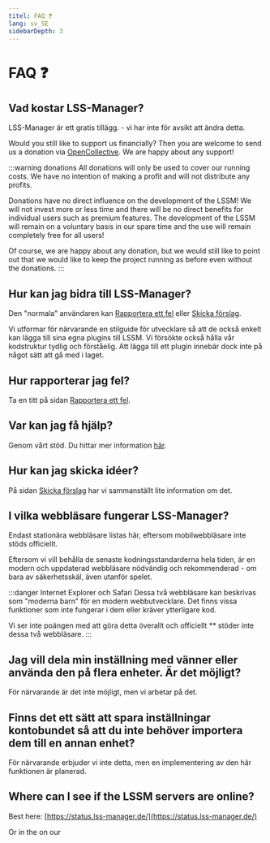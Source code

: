 ```yaml
---
titel: FAQ ❓
lang: sv_SE
sidebarDepth: 3
---
```


# FAQ ❓

## Vad kostar LSS-Manager?
LSS-Manager är ett gratis tillägg. - vi har inte för avsikt att ändra detta.

Would you still like to support us financially? Then you are welcome to send us a donation via [OpenCollective][donate]. We are happy about any support!

:::warning donations
All donations will only be used to cover our running costs. We have no intention of making a profit and will not distribute any profits.

Donations have no direct influence on the development of the LSSM! We will not invest more or less time and there will be no direct benefits for individual users such as premium features. The development of the LSSM will remain on a voluntary basis in our spare time and the use will remain completely free for all users!

Of course, we are happy about any donation, but we would still like to point out that we would like to keep the project running as before even without the donations.
:::

## Hur kan jag bidra till LSS-Manager?
Den "normala" användaren kan [Rapportera ett fel][error] eller [Skicka förslag][suggestions].

Vi utformar för närvarande en stilguide för utvecklare så att de också enkelt kan lägga till sina egna plugins till LSSM. Vi försökte också hålla vår kodstruktur tydlig och förståelig. Att lägga till ett plugin innebär dock inte på något sätt att gå med i laget.

## Hur rapporterar jag fel?
Ta en titt på sidan [Rapportera ett fel][error].

## Var kan jag få hjälp?
Genom vårt stöd. Du hittar mer information [här][support].

## Hur kan jag skicka idéer?
På sidan [Skicka förslag][suggestions] har vi sammanställt lite information om det.

## I vilka webbläsare fungerar LSS-Manager?
Endast stationära webbläsare listas här, eftersom mobilwebbläsare inte stöds officiellt.

Eftersom vi vill behålla de senaste kodningsstandarderna hela tiden, är en modern och uppdaterad webbläsare nödvändig och rekommenderad - om bara av säkerhetsskäl, även utanför spelet.

<browser-support-table/>

:::danger Internet Explorer och Safari
Dessa två webbläsare kan beskrivas som "moderna barn" för en modern webbutvecklare. Det finns vissa funktioner som inte fungerar i dem eller kräver ytterligare kod.

Vi ser inte poängen med att göra detta överallt och officiellt ** stöder inte dessa två webbläsare.
:::

## Jag vill dela min inställning med vänner eller använda den på flera enheter. Är det möjligt?
För närvarande är det inte möjligt, men vi arbetar på det.

## Finns det ett sätt att spara inställningar kontobundet så att du inte behöver importera dem till en annan enhet?
För närvarande erbjuder vi inte detta, men en implementering av den här funktionen är planerad.

## Where can I see if the LSSM servers are online?
Best here: [https://status.lss-manager.de/](https://status.lss-manager.de/)

Or in the <discord-channel channel="uptime"/> on our <discord/>

[support]: support.md
[error]: error_report.md
[suggestions]: suggestions.md
[donate]: https://donate.lss-manager.de/

<!-- ==START_FOOTER== Do NOT edit anything below this line! Any edits will be removed as content is auto generated! -->
[lssm.status]: https://status.lss-manager.de/
[lssm.discord]: https://discord.gg/RcTNjpB
[lssm.userscript]: https://v4.lss-manager.de/lssm-v4.user.js
[lssm.donations]: https://donate.lss-manager.de/
[docs]: https://docs.lss-manager.de/
[docs.apps]: /sv_SE/apps/
[docs.appstore]: /sv_SE/appstore/
[docs.bugs]: /sv_SE/bugs/
[docs.error_report]: /sv_SE/error_report/
[docs.faq]: /sv_SE/faq/
[docs.metadata]: /sv_SE/metadata/
[docs.other]: /sv_SE/other/
[docs.settings]: /sv_SE/settings/
[docs.suggestions]: /sv_SE/suggestions/
[docs.support]: /sv_SE/support/
[games.self]: https://larmcentralen-spelet.se
[tampermonkey]: https://tampermonkey.net/
[github]: https://github.com/LSS-Manager/LSSM-V.4
[github.issues]: https://github.com/LSS-Manager/LSSM-V.4/issues
[github.issues.open]: https://github.com/LSS-Manager/LSSM-V.4/issues?q=is%3Aissue+is%3Aopen+label%3Abug